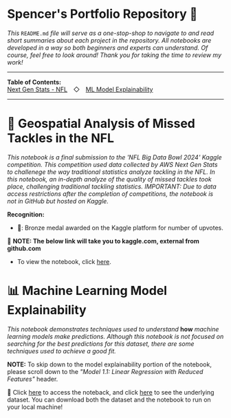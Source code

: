 # Spencer's Portfolio Repository 🤩
*This* `README.md` *file will serve as a one-stop-shop to navigate to and read short summaries about each project in the repository. All notebooks are developed in a way so both beginners and experts can understand. Of course, feel free to look around! Thank you for taking the time to review my work!*

_____________________________________________________________________________________________________________________________________
**Table of Contents:**<br>
[Next Gen Stats - NFL](#-geospatial-analysis-of-missed-tackles-in-the-nfl)&emsp;◇&emsp;[ML Model Explainability](#-machine-learning-model-explainability)
_____________________________________________________________________________________________________________________________________

# 🏈 Geospatial Analysis of Missed Tackles in the NFL
*This notebook is a final submission to the 'NFL Big Data Bowl 2024' Kaggle competition. This competition used data collected by AWS Next Gen Stats to challenege the way traditional statistics analyze tackling in the NFL. In this notebook, an in-depth analyze of the quality of missed tackles took place, challenging traditional tackling statistics. IMPORTANT: Due to data access restrictions after the completion of competitions, the notebook is not in GitHub but hosted on Kaggle.*

**Recognition:**
  * 🥉: Bronze medal awarded on the Kaggle platform for number of upvotes.

🔑 **NOTE: The below link will take you to kaggle.com, external from github.com**
  * To view the notebook, click [here](https://www.kaggle.com/code/spencershaw3/geospatial-analysis-of-missed-tackles-in-the-nfl).

# 📊 Machine Learning Model Explainability
*This notebook demonstrates techniques used to understand* **how** *machine learning models make predictions. Although this notebook is not focused on searching for the best predictions for this dataset, there are some techniques used to achieve a good fit.*

**NOTE:** To skip down to the model explainability portion of the notebook, please scroll down to the *"Model 1.1: Linear Regression with Reduced Features"* header.

🔑 Click [here](https://github.com/spencer-shaw2/portfolio_projects/blob/main/notebooks/machine_learning_model_explainability.ipynb) to access the noteback, and click [here](https://github.com/spencer-shaw2/portfolio_projects/blob/main/notebooks/data/superstore.xlsx) to see the underlying dataset. You can download both the dataset and the notebook to run on your local machine!
